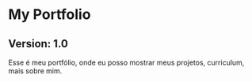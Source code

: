 # My Portfolio

## Version: 1.0

Esse é meu portfólio, onde eu posso mostrar meus projetos, curriculum, mais sobre mim. 
